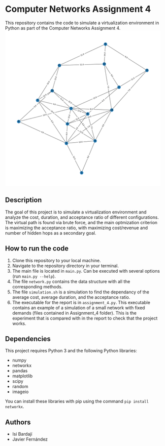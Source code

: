 # Computer Networks Assignment 4

This repository contains the code to simulate a virtualization environment in Python as part of the Computer Networks Assignment 4.
![Network example](network.png)
## Description

The goal of this project is to simulate a virtualization environment and analyze the cost, duration, and acceptance ratio of different configurations. The virtual path is found via brute force, and the main optmization criterion is maximizing the acceptance ratio, with maximizing cost/revenue and number of hidden hops as a secondary goal.

## How to run the code

1. Clone this repository to your local machine.
2. Navigate to the repository directory in your terminal.
3. The main file is located in `main.py`. Can be executed with several options (run `main.py --help`).
4. The file `network.py` contains the data structure with all the corresponding methods.
5. The file `simulation.sh` is a simulation to find the dependancy of the average cost, average duration, and the acceptance ratio.
6. The executable for the report is in `assignment_4.py`. This executable contains an example of a simulation of a small network with fixed demands (files contained in Assignment_4 folder). This is the experiment that is compared with in the report to check that the project works. 

## Dependencies

This project requires Python 3 and the following Python libraries:

- numpy
- networkx
- pandas
- matplotlib
- scipy
- random
- imageio

You can install these libraries with pip using the command `pip install networkx`.

## Authors

- Isi Bardají
- Javier Fernández
